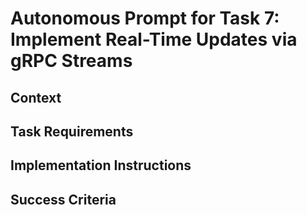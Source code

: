 # Autonomous Prompt for Task 7: Implement Real-Time Updates via gRPC Streams

<!-- This file contains autonomous prompt for AI agents -->
<!-- TODO: Fill in content based on architecture.md, prd.txt, and tasks.json -->

## Context

## Task Requirements

## Implementation Instructions

## Success Criteria
